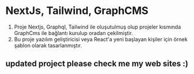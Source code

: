 # NextJs, Tailwind, GraphCMS
1. Proje Nextjs, Graphql, Tailwind ile oluşutulmuş olup projeler kısmında GraphCms ile bağlantı kurulup oradan çekilmiştir.
2. Bu proje yazılım geliştiricisi veya React'a yeni başlayan kişiler için örnek şablon olarak tasarlanmıştır.

## updated project please check me my web sites :)
